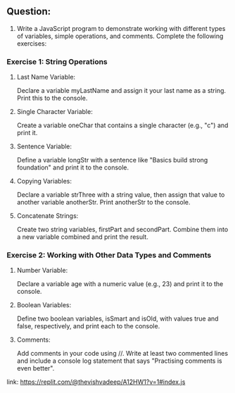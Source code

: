 ## Question:

1. Write a JavaScript program to demonstrate working with different types of variables, simple operations, and comments. Complete the following exercises:

### Exercise 1: String Operations
1. Last Name Variable:

      Declare a variable myLastName and assign it your last name as a string. Print this to the console.

2. Single Character Variable:

      Create a variable oneChar that contains a single character (e.g., "c") and print it.

3. Sentence Variable:

      Define a variable longStr with a sentence like "Basics build strong foundation" and print it to the console.

4. Copying Variables:

      Declare a variable strThree with a string value, then assign that value to another variable anotherStr. Print anotherStr to the console.

5. Concatenate Strings:

      Create two string variables, firstPart and secondPart. Combine them into a new variable combined and print the result.

### Exercise 2: Working with Other Data Types and Comments
1. Number Variable:

      Declare a variable age with a numeric value (e.g., 23) and print it to the console.

2. Boolean Variables:

      Define two boolean variables, isSmart and isOld, with values true and false, respectively, and print each to the console.

3. Comments:

      Add comments in your code using //. Write at least two commented lines and include a console log statement that says "Practising comments is even better".

link: https://replit.com/@thevishvadeep/A12HW1?v=1#index.js
